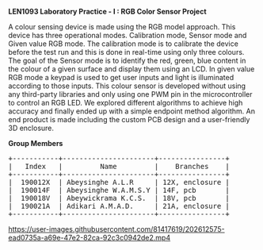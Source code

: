 **LEN1093 Laboratory Practice - I : RGB Color Sensor Project**

A colour sensing device is made using the RGB model approach. This device has three operational modes. Calibration mode, Sensor mode and Given value RGB mode. The calibration mode is to calibrate the device before the test run and this is done in real-time using only three colours. The goal of the Sensor mode is to identify the red, green, blue content in the colour of a given surface and display them using an LCD. In given value RGB mode
a keypad is used to get user inputs and light is illuminated according to those inputs. This colour sensor is developed without using any third-party libraries and only using one PWM pin in the microcontroller to control an RGB LED. We explored different algorithms to achieve high accuracy and finally ended up with a simple endpoint method algorithm. An end product is made including the custom PCB design and a user-friendly 3D enclosure.

**Group Members**

<pre>
+-----------+----------------------+----------------+  
|   Index   |         Name         |    Branches    |  
+-----------+----------------------+----------------+
|  190012X  | Abeysinghe A.L.R     | 12X, enclosure |
|  190014F  | Abeysinghe W.A.M.S.Y | 14F, pcb       |  
|  190018V  | Abeywickrama K.C.S.  | 18V, pcb       |  
|  190021A  | Adikari A.M.A.D.     | 21A, enclosure |  
+-----------+----------------------+----------------+  
</pre>


https://user-images.githubusercontent.com/81417619/202612575-ead0735a-a69e-47e2-82ca-92c3c0942de2.mp4

